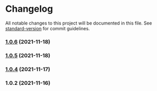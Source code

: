 # Changelog

All notable changes to this project will be documented in this file. See [standard-version](https://github.com/conventional-changelog/standard-version) for commit guidelines.

### [1.0.6](https://github.com/koatty/koatty_exception/compare/v1.0.4...v1.0.6) (2021-11-18)

### [1.0.5](https://github.com/koatty/koatty_exception/compare/v1.0.4...v1.0.5) (2021-11-18)

### [1.0.4](https://github.com/koatty/koatty_exception/compare/v1.0.2...v1.0.4) (2021-11-17)

### 1.0.2 (2021-11-16)
